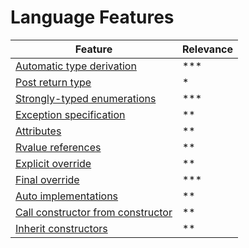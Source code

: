 # Language Features

| Feature                                                    | Relevance |
|------------------------------------------------------------|-----------|
| [Automatic type derivation](./2.1-auto-type)               | ***       | 
| [Post return type](./2.2-post-return-type)                 | *         | 
| [Strongly-typed enumerations](./2.3-typed-enum)            | ***       | 
| [Exception specification](./2.4-exception-spec)            | **        | 
| [Attributes](./2.5-attributes)                             | **        | 
| [Rvalue references](./2.6-rvalue-ref)                      | **        |
| [Explicit override](./2.7-explicit-override)               | **        | 
| [Final override](./2.8-final-override)                     | ***       | 
| [Auto implementations](./2.9-auto-impl)                    | **        |
| [Call constructor from constructor](./2.10-ctor-from-ctor) | **        | 
| [Inherit constructors](./2.11-inherit-ctor)                | **        | 
